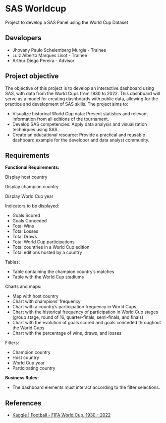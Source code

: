 # SAS Worldcup

Project to develop a SAS Panel using the World Cup Dataset

## Developers

- Jhovany Paulo Schelemberg Murgia - Trainee
- Luiz Alberto Marques Lisot - Trainee
- Arthur Diego Pereira - Advisor

## Project objective

The objective of this project is to develop an interactive dashboard using SAS, with data from the World Cups from 1930 to 2022. This dashboard will serve as a model for creating dashboards with public data, allowing for the practice and development of SAS skills. The project aims to:

- Visualize historical World Cup data: Present statistics and relevant information from all editions of the tournament.
- Develop SAS competencies: Apply data analysis and visualization techniques using SAS.
- Create an educational resource: Provide a practical and reusable dashboard example for the developer and data analyst community.

## Requirements

**Functional Requirements:**

Display host country

Display champion country

Display World Cup year

Indicators to be displayed:

- Goals Scored
- Goals Conceded
- Total Wins
- Total Losses
- Total Draws
- Total World Cup participations
- Total countries in a World Cup edition
- Total editions hosted by a country

Tables:

- Table containing the champion country’s matches
- Table with the World Cup stadiums

Charts and maps:

- Map with host country
- Chart with champions’ frequency
- Chart with a country’s participation frequency in World Cups
- Chart with the historical frequency of participation in World Cup stages (group stage, round of 16, quarter-finals, semi-finals, and finals)
- Chart with the evolution of goals scored and goals conceded throughout the World Cups
- Chart with the percentage of wins, draws, and losses

Filters:

- Champion country
- Host country
- World Cup year
- Participating country

**Business Rules:**

- The dashboard elements must interact according to the filter selections.

## References

- [Kaggle | Football - FIFA World Cup, 1930 - 2022](https://www.kaggle.com/datasets/piterfm/fifa-football-world-cup)
